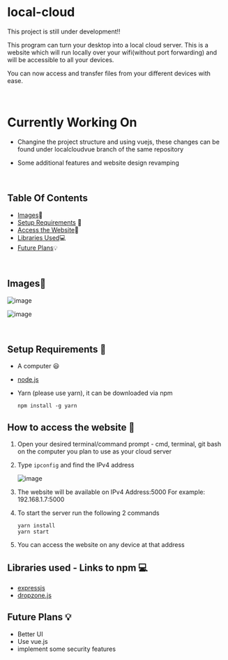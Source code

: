 # local-cloud

This project is still under development:bangbang:

This program can turn your desktop into a local cloud server. This is a website which will run locally over your wifi(without port forwarding) and will be accessible to all your devices.

You can now access and transfer files from your different devices with ease.

<br />

# Currently Working On
- Changine the project structure and using vuejs, these changes can be found under localcloudvue branch of the same repository

- Some additional features and website design revamping

<br />

## Table Of Contents

- [Images](#images):file_folder:
- [Setup Requirements](#setup) :rocket:
- [Access the Website](#access):key:
- [Libraries Used](#dependencies):computer:
- [Future Plans](#plans):bulb:

<br />
<a name="images"></a>

## Images:file_folder:

![image](https://user-images.githubusercontent.com/64310471/117706042-6fbc3100-b1ea-11eb-8edd-54222ff5e244.png)

![image](https://user-images.githubusercontent.com/64310471/117706211-a3975680-b1ea-11eb-9b04-513ff068f3f6.png)

<br />
<a name="setup"></a>

## Setup Requirements :rocket:

- A computer :smiley:
- <a href="https://nodejs.org/en/"> node.js </a>
- Yarn (please use yarn), it can be downloaded via npm

  ```
  npm install -g yarn
  ```

<a name="access"></a>

## How to access the website :key:

1. Open your desired terminal/command prompt - cmd, terminal, git bash on the computer you plan to use as your cloud server

2. Type `ipconfig` and find the IPv4 address

   ![image](https://user-images.githubusercontent.com/64310471/117740661-8a100200-b21e-11eb-803a-07423054fac3.png)

3. The website will be available on IPv4 Address:5000
   For example: 192.168.1.7:5000

4. To start the server run the following 2 commands

   ```
   yarn install
   yarn start
   ```

5. You can access the website on any device at that address

<a name="dependencies"></a>

## Libraries used - Links to npm :computer:

- <a href = "https://www.npmjs.com/package/express">expressjs</a>
- <a href="https://www.npmjs.com/package/dropzone">dropzone.js</a>

<a name="plans"></a>

## Future Plans :bulb:

- Better UI
- Use vue.js
- implement some security features
